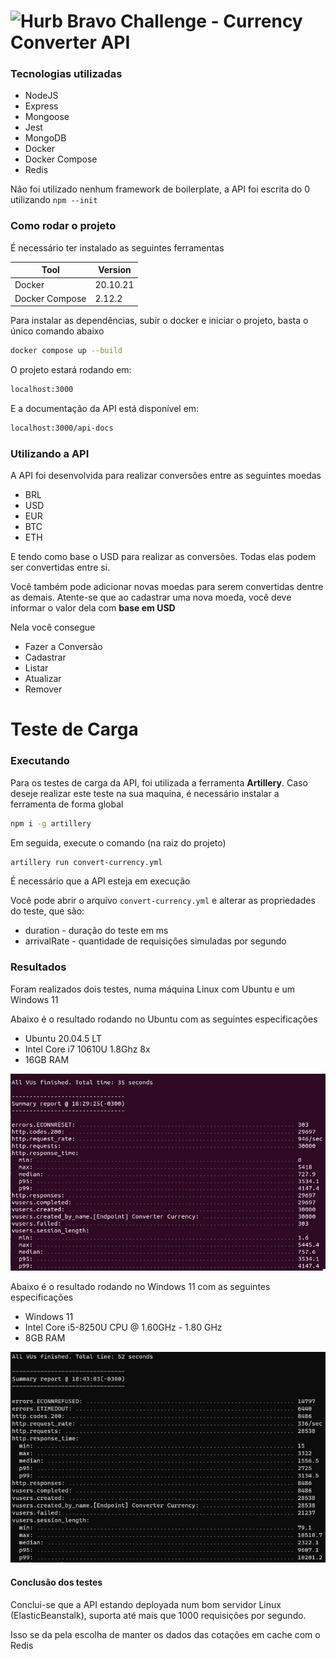# <img src="https://avatars1.githubusercontent.com/u/7063040?v=4&s=200.jpg" alt="Hurb" width="24" /> Bravo Challenge - Currency Converter API

### Tecnologias utilizadas

- NodeJS
- Express
- Mongoose
- Jest
- MongoDB
- Docker
- Docker Compose
- Redis

Não foi utilizado nenhum framework de boilerplate, a API foi escrita do 0 utilizando `npm --init`

### Como rodar o projeto

É necessário ter instalado as seguintes ferramentas

| Tool           | Version  |
| -------------- | -------- |
| Docker         | 20.10.21 |
| Docker Compose | 2.12.2   |

Para instalar as dependências, subir o docker e iniciar o projeto, basta o único comando abaixo

```sh
docker compose up --build
```

O projeto estará rodando em:

```sh
localhost:3000
```

E a documentação da API está disponível em:

```sh
localhost:3000/api-docs
```

### Utilizando a API

A API foi desenvolvida para realizar conversões entre as seguintes moedas

- BRL
- USD
- EUR
- BTC
- ETH

E tendo como base o USD para realizar as conversões. Todas elas podem ser convertidas entre si.

Você também pode adicionar novas moedas para serem convertidas dentre as demais. Atente-se que ao cadastrar uma nova moeda, você deve informar o valor dela com **base em USD**

Nela você consegue

- Fazer a Conversão
- Cadastrar
- Listar
- Atualizar
- Remover

# Teste de Carga

### Executando

Para os testes de carga da API, foi utilizada a ferramenta **Artillery**.
Caso deseje realizar este teste na sua maquina, é necessário instalar a ferramenta de forma global

```sh
npm i -g artillery
```

Em seguida, execute o comando (na raiz do projeto)

```sh
artillery run convert-currency.yml
```

É necessário que a API esteja em execução

Você pode abrir o arquivo `convert-currency.yml` e alterar as propriedades do teste, que são:

- duration - duração do teste em ms
- arrivalRate - quantidade de requisições simuladas por segundo

### Resultados

Foram realizados dois testes, numa máquina Linux com Ubuntu e um Windows 11

Abaixo é o resultado rodando no Ubuntu com as seguintes especificações

- Ubuntu 20.04.5 LT
- Intel Core i7 10610U 1.8Ghz 8x
- 16GB RAM

<p align="center">
  <img src="test_ubuntu.jpeg" alt="Ubuntu" />
</p>

Abaixo é o resultado rodando no Windows 11 com as seguintes especificações

- Windows 11
- Intel Core i5-8250U CPU @ 1.60GHz - 1.80 GHz
- 8GB RAM

<p align="center">
  <img src="test_windows.jpg" alt="Ubuntu" />
</p>

#### Conclusão dos testes

Conclui-se que a API estando deployada num bom servidor Linux (ElasticBeanstalk), suporta até mais que 1000 requisições por segundo.

Isso se da pela escolha de manter os dados das cotações em cache com o Redis

